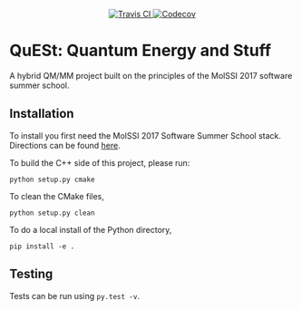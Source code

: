 
<p align="center">
<a href="https://travis-ci.org/MolSSI-SSS/SSS_2017_QuESt">
  <img src="https://travis-ci.org/MolSSI-SSS/SSS_2017_QuESt.svg?branch=master" alt="Travis CI"/>
</a>
<a href="https://codecov.io/gh/MolSSI-SSS/SSS_2017_QuESt">
  <img src="https://codecov.io/gh/MolSSI-SSS/SSS_2017_QuESt/branch/master/graph/badge.svg" alt="Codecov" />
</a>
</p>

# QuESt: Quantum Energy and Stuff 
A hybrid QM/MM project built on the principles of the MolSSI 2017 software
summer school.

## Installation
To install you first need the MolSSI 2017 Software Summer School stack.
Directions can be found
[here](https://molssi-sss.github.io/Logistics_SSS_2017/Setup.html).

To build the C++ side of this project, please run:
```
python setup.py cmake
```

To clean the CMake files,
```
python setup.py clean
```

To do a local install of the Python directory,
```
pip install -e .
```


## Testing
Tests can be run using `py.test -v`.

